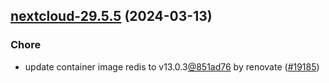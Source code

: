 

## [nextcloud-29.5.5](https://github.com/truecharts/charts/compare/nextcloud-29.5.4...nextcloud-29.5.5) (2024-03-13)

### Chore



- update container image redis to v13.0.3[@851ad76](https://github.com/851ad76) by renovate ([#19185](https://github.com/truecharts/charts/issues/19185))